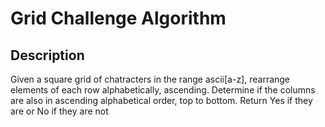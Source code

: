 # Grid Challenge Algorithm

## Description

Given a square grid of chatracters in the range ascii[a-z], rearrange elements of each row alphabetically, ascending.  Determine if the columns are also in ascending alphabetical order, top to bottom.  Return Yes if they are or No if they are not